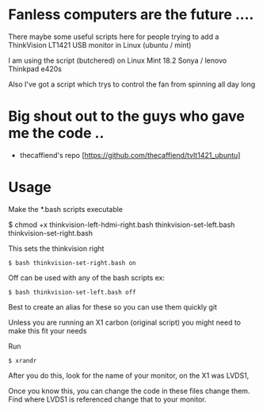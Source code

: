 # Fanless computers are the future ....


There maybe some useful scripts here for people trying to
add a ThinkVision LT1421 USB monitor in Linux (ubuntu / mint)

I am  using the script (butchered) on
Linux Mint 18.2 Sonya /  lenovo Thinkpad e420s

Also I've got a script which trys to control the fan from spinning all day long


# Big shout out to the guys who gave me the code ..

* thecaffiend's repo [https://github.com/thecaffiend/tvlt1421_ubuntu]


# Usage

Make the *.bash scripts executable

$ chmod +x thinkvision-left-hdmi-right.bash thinkvision-set-left.bash thinkvision-set-right.bash


This sets the thinkvision right

    $ bash thinkvision-set-right.bash on

Off can be used with any of the bash scripts
ex:

    $ bash thinkvision-set-left.bash off

Best to create an alias for these so you can use them quickly git



Unless you are running an X1 carbon (original script) you might need to make this fit your needs

Run

    $ xrandr

After you do this, look for the name of your monitor, on the X1 was LVDS1,


Once you know this, you can change the code in these files change them.
Find where LVDS1 is referenced  change that to your monitor.
